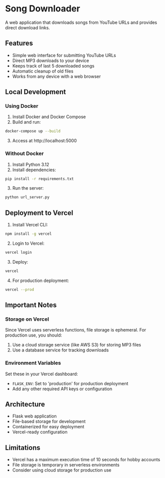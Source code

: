 # Song Downloader

A web application that downloads songs from YouTube URLs and provides direct download links.

## Features
- Simple web interface for submitting YouTube URLs
- Direct MP3 downloads to your device
- Keeps track of last 5 downloaded songs
- Automatic cleanup of old files
- Works from any device with a web browser

## Local Development

### Using Docker
1. Install Docker and Docker Compose
2. Build and run:
```bash
docker-compose up --build
```
3. Access at http://localhost:5000

### Without Docker
1. Install Python 3.12
2. Install dependencies:
```bash
pip install -r requirements.txt
```
3. Run the server:
```bash
python url_server.py
```

## Deployment to Vercel

1. Install Vercel CLI:
```bash
npm install -g vercel
```

2. Login to Vercel:
```bash
vercel login
```

3. Deploy:
```bash
vercel
```

4. For production deployment:
```bash
vercel --prod
```

## Important Notes

### Storage on Vercel
Since Vercel uses serverless functions, file storage is ephemeral. For production use, you should:
1. Use a cloud storage service (like AWS S3) for storing MP3 files
2. Use a database service for tracking downloads

### Environment Variables
Set these in your Vercel dashboard:
- `FLASK_ENV`: Set to 'production' for production deployment
- Add any other required API keys or configuration

## Architecture
- Flask web application
- File-based storage for development
- Containerized for easy deployment
- Vercel-ready configuration

## Limitations
- Vercel has a maximum execution time of 10 seconds for hobby accounts
- File storage is temporary in serverless environments
- Consider using cloud storage for production use
